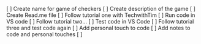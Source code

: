 [ ] Create name for game of checkers
[ ] Create description of the game
[ ] Create Read.me file
[ ] Follow tutorial one with TechwithTim
[ ] Run code in VS code
[ ] Follow tutorial two...
[ ] Test code in VS Code
[ ] Follow tutorial three and test code again
[ ] Add personal touch to code
[ ] Add notes to code and personal touches
[ ] 
